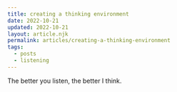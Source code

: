 ```yaml
---
title: creating a thinking environment
date: 2022-10-21
updated: 2022-10-21
layout: article.njk
permalink: articles/creating-a-thinking-environment
tags:
  - posts
  - listening
---
```

The better you listen, the better I think.